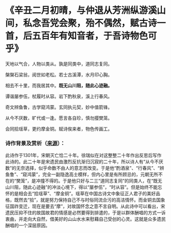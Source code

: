 # 《辛丑二月初晴，与仲退从芳洲纵游溪山间，私念吾党会聚，殆不偶然，赋古诗一首，后五百年有知音者，于吾诗物色可乎》

天地以气合，人物以类从。孰是同类中，道同志复同。

槃槃石梁翁，阅世如老松。若士古溪潭，水月印心胸。

相去不十里，而我居其中。**既无山川阻，随此心迹融。**

谭谐屡参伍，杖履时从容。岩下酌秋泉，溪上行春风。

奇文辨鱼鲁，古学窥鸿蒙。玄同执元契，妙中值箭锋。

从今不厌数，旷代或一逢。愿言各自珍，慎勿撄樊笼。

会同拾瑶草，更约摩金铜。赋诗俟来者，物色传画工。

### 诗作背景及赏析（[来源](http://www.doc88.com/p-7814753233297.html)）：

​		此诗作于1301年，宋朝灭亡恰二十年。徐瑞似在对这整整二十年作出反思后写作此诗的。此二十年是宋遗民由激烈反抗渐归沉寂的二十年，所以诗人有“从今不厌数”的无奈选择，似乎命数不由人的意志而改变。于是他“酌酒泉”、“行春风”、“辨鱼鲁”、“窥鸿蒙”，完全一副隐逸高士模样，但内心里是有所顾忌的，元朝无所不在的“樊笼”，是冲撞不得的。于是他只好与二三“道同志复同”的同类人，在“既无山川阻，随此心迹融”的冲淡心境下，得以“屡参伍”，“时从容”。但是始终不能忘怀的是相会去“拾瑶草”、“摩金铜”。瑶草在中国古诗文中象征正人君子的美好品格，既然去“拾”，就是努力保持自己不与时俗同流合污的高洁情怀。而金铜去国象征国祚变迁，现在是要去“摩”，对故国怀念之意不言自明。从此诗中可以看出，宋遗民压抑不住的故国故君的情感是必然要得到排遣的，于是以群体酬唱的方式一诉衷曲，并走向大自然，借美好的山山水水来慰藉自己受创的心灵。这就是众多遗民酬唱的一个深层原因。

